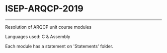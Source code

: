 # ISEP-ARQCP-2019
-------
Resolution of ARQCP unit course modules

Languages used: C & Assembly

Each module has a statement on 'Statements' folder.


 
